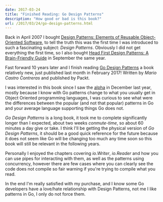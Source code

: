 ```yaml
---
date: 2017-03-24
title: "Finished Reading: Go Design Patterns"
description: "How good or bad is this book?"
url: /2017/03/24/go-design-patterns.html
---
```


Back in April 2007 I bought [Design Patterns: Elements of Reusable Object-Oriented Software](https://smile.amazon.com/gp/product/0201633612/), to tell the truth this was the first time I was introduced to such a fascinating subject: _Design Patterns_. Obviously I did not get everything the first time, so I also bought [Head First Design Patterns: A Brain-Friendly Guide](https://smile.amazon.com/gp/product/0596007124) in September the same year.

Fast forward 10 years later and I finish reading [Go Design Patterns](https://www.packtpub.com/application-development/go-design-patterns) a book relatively new, just published last month in February 2017! Written by _Mario Castro Contreras_ and published by Packt.

I was interested in this book since I saw the [alpha](https://www.packtpub.com/books/info/packt/early-access) in December last year, mostly because I know with Go patterns change to what you usually get in Object Oriented programming languages, I was curious to see what were the differences between the popular (and not that popular) patterns in Go and your average language supporting things Go does not.

_Go Design Patterns_ is a long book, it took me to complete significantly longer than I expected, about two weeks _conmute-time_, so about 60 minutes a day give or take. I think I'll be getting the physical version of _Go Design Patterns_, it should be a good quick reference for the future because it does not seem like Go will be changing too much any time soon so this book will still be relevant in the following years.

Personally I enjoyed the chapters covering _io.Writer_, _io.Reader_ and how you can use pipes for interacting with them, as well as the patterns using concurrency, however there are few cases where you can clearly see the code does not compile so fair warning if you're trying to compile what you read.

In the end I'm really satisfied with my purchase, and I know some Go developers have a love/hate relationship with Design Patterns, not me I like patterns in Go, I only do not force them.
